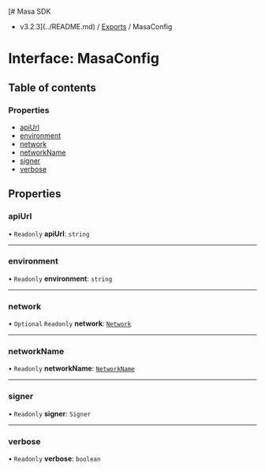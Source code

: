 [# Masa SDK
 - v3.2.3](../README.md) / [Exports](../modules.md) / MasaConfig

# Interface: MasaConfig

## Table of contents

### Properties

- [apiUrl](MasaConfig.md#apiurl)
- [environment](MasaConfig.md#environment)
- [network](MasaConfig.md#network)
- [networkName](MasaConfig.md#networkname)
- [signer](MasaConfig.md#signer)
- [verbose](MasaConfig.md#verbose)

## Properties

### apiUrl

• `Readonly` **apiUrl**: `string`

___

### environment

• `Readonly` **environment**: `string`

___

### network

• `Optional` `Readonly` **network**: [`Network`](Network.md)

___

### networkName

• `Readonly` **networkName**: [`NetworkName`](../modules.md#networkname)

___

### signer

• `Readonly` **signer**: `Signer`

___

### verbose

• `Readonly` **verbose**: `boolean`
